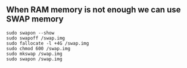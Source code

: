 ## When RAM memory is not enough we can use SWAP memory

```
sudo swapon --show
sudo swapoff /swap.img
sudo fallocate -l +4G /swap.img
sudo chmod 600 /swap.img
sudo mkswap /swap.img
sudo swapon /swap.img

```
